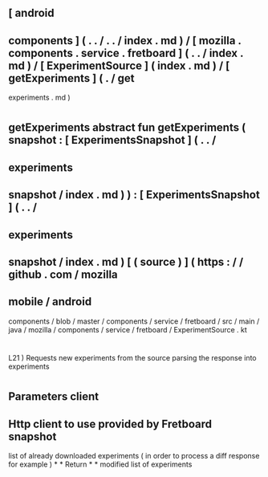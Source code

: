 [
android
-
components
]
(
.
.
/
.
.
/
index
.
md
)
/
[
mozilla
.
components
.
service
.
fretboard
]
(
.
.
/
index
.
md
)
/
[
ExperimentSource
]
(
index
.
md
)
/
[
getExperiments
]
(
.
/
get
-
experiments
.
md
)
#
getExperiments
abstract
fun
getExperiments
(
snapshot
:
[
ExperimentsSnapshot
]
(
.
.
/
-
experiments
-
snapshot
/
index
.
md
)
)
:
[
ExperimentsSnapshot
]
(
.
.
/
-
experiments
-
snapshot
/
index
.
md
)
[
(
source
)
]
(
https
:
/
/
github
.
com
/
mozilla
-
mobile
/
android
-
components
/
blob
/
master
/
components
/
service
/
fretboard
/
src
/
main
/
java
/
mozilla
/
components
/
service
/
fretboard
/
ExperimentSource
.
kt
#
L21
)
Requests
new
experiments
from
the
source
parsing
the
response
into
experiments
#
#
#
Parameters
client
-
Http
client
to
use
provided
by
Fretboard
snapshot
-
list
of
already
downloaded
experiments
(
in
order
to
process
a
diff
response
for
example
)
*
*
Return
*
*
modified
list
of
experiments
